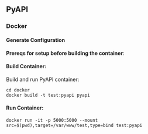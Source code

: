 ## PyAPI

### Docker

#### Generate Configuration

**Prereqs for setup before building the container**:

#### Build Container:

Build and run PyAPI container:

```
cd docker
docker build -t test:pyapi pyapi
```

#### Run Container:

```
docker run -it -p 5000:5000 --mount src=$(pwd),target=/var/www/test,type=bind test:pyapi
```
